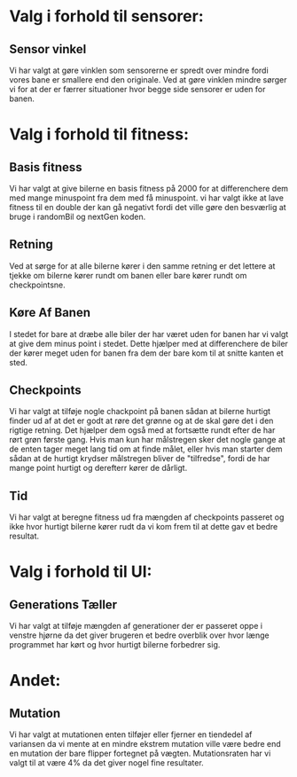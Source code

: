 # Valg i forhold til sensorer:
## Sensor vinkel
Vi har valgt at gøre vinklen som sensorerne er spredt over mindre fordi vores bane er smallere end den originale. Ved at gøre vinklen mindre sørger vi for at der er færrer situationer hvor begge side sensorer er uden for banen.

# Valg i forhold til fitness:
## Basis fitness
Vi har valgt at give bilerne en basis fitness på 2000 for at differenchere dem med mange minuspoint fra dem med få minuspoint. vi har valgt ikke at lave fitness til en double der kan gå negativt fordi det ville gøre den besværlig at bruge i randomBil og nextGen koden.
## Retning
Ved at sørge for at alle bilerne kører i den samme retning er det lettere at tjekke om bilerne kører rundt om banen eller bare kører rundt om checkpointsne.
## Køre Af Banen
I stedet for bare at dræbe alle biler der har været uden for banen har vi valgt at give dem minus point i stedet. Dette hjælper med at differenchere de biler der kører meget uden for banen fra dem der bare kom til at snitte kanten et sted.
## Checkpoints
Vi har valgt at tilføje nogle chackpoint på banen sådan at bilerne hurtigt finder ud af at det er godt at røre det grønne og at de skal gøre det i den rigtige retning. Det hjælper dem også med at fortsætte rundt efter de har rørt grøn første gang. Hvis man kun har målstregen sker det nogle gange at de enten tager meget lang tid om at finde målet, eller hvis man starter dem sådan at de hurtigt krydser målstregen bliver de "tilfredse", fordi de har mange point hurtigt og derefterr kører de dårligt.
## Tid
Vi har valgt at beregne fitness ud fra mængden af checkpoints passeret og ikke hvor hurtigt bilerne kører rudt da vi kom frem til at dette gav et bedre resultat.

# Valg i forhold til UI:
## Generations Tæller
Vi har valgt at tilføje mængden af generationer der er passeret oppe i venstre hjørne da det giver brugeren et bedre overblik over hvor længe programmet har kørt og hvor hurtigt bilerne forbedrer sig.

# Andet:
## Mutation
Vi har valgt at mutationen enten tilføjer eller fjerner en tiendedel af variansen da vi mente at en mindre ekstrem mutation ville være bedre end en mutation der bare flipper fortegnet på vægten. Mutationsraten har vi valgt til at være 4% da det giver nogel fine resultater.